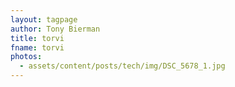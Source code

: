 ```yaml
---
layout: tagpage
author: Tony Bierman
title: torvi
fname: torvi
photos:
  - assets/content/posts/tech/img/DSC_5678_1.jpg
---
```


